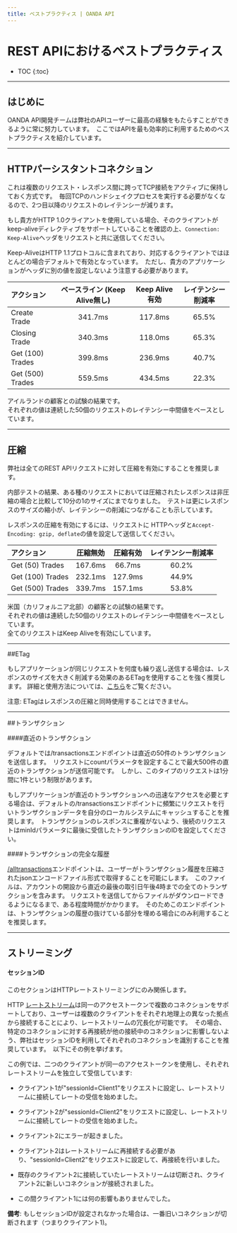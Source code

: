```yaml
---
title: ベストプラクティス | OANDA API
---
```



# REST APIにおけるベストプラクティス


* TOC
{:toc}

----------------------------

## はじめに

OANDA API開発チームは弊社のAPIユーザーに最高の経験をもたらすことができるように常に努力しています。　ここではAPIを最も効率的に利用するためのベストプラクティスを紹介しています。

----------------------------

## HTTPパーシスタントコネクション

これは複数のリクエスト・レスポンス間に跨ってTCP接続をアクティブに保持しておく方式です。　毎回TCPのハンドシェイクプロセスを実行する必要がなくなるので、2つ目以降のリクエストのレイテンシーが減ります。

もし貴方がHTTP 1.0クライアントを使用している場合、そのクライアントがkeep-aliveディレクティブをサポートしていることを確認の上、`Connection: Keep-Alive`ヘッダをリクエストと共に送信してください。

Keep-AliveはHTTP 1.1プロトコルに含まれており、対応するクライアントではほとんどの場合デフォルトで有効となっています。　ただし、貴方のアプリケーションがヘッダに別の値を設定しないよう注意する必要があります。


|アクション | ベースライン (Keep Alive無し) | Keep Alive 有効 | レイテンシー削減率 |
|:---|:---:|:---:|:---:|
|Create Trade|341.7ms|117.8ms|65.5%|
|Closing Trade|340.3ms|118.0ms|65.3%|
|Get (100) Trades|399.8ms|236.9ms|40.7%|
|Get (500) Trades|559.5ms|434.5ms|22.3%|

<p class="best-practice-footnote">アイルランドの顧客との試験の結果です。<br/>
それぞれの値は連続した50個のリクエストのレイテンシー中間値をベースとしています。</p>

----------------------------

## 圧縮

弊社は全てのREST APIリクエストに対して圧縮を有効にすることを推奨します。

内部テストの結果、ある種のリクエストにおいては圧縮されたレスポンスは非圧縮の場合と比較して10分の1のサイズにまでなりました。　テストは更にレスポンスのサイズの縮小が、レイテンシーの削減につながることも示しています。

レスポンスの圧縮を有効にするには、リクエストに HTTPヘッダと`Accept-Encoding: gzip, deflate`の値を設定して送信してください。


|アクション|圧縮無効|圧縮有効|レイテンシー削減率|
|:---|:---:|:---:|:---:|
|Get (50) Trades|167.6ms|66.7ms|60.2%|
|Get (100) Trades|232.1ms|127.9ms|44.9%|
|Get (500) Trades|339.7ms|157.1ms|53.8%|

<p class="best-practice-footnote">米国（カリフォルニア北部）の顧客との試験の結果です。<br/> 
それぞれの値は連続した50個のリクエストのレイテンシー中間値をベースとしています。<br/>
全てのリクエストはKeep Aliveを有効にしています。</p>

----------------------------

##ETag

もしアプリケーションが同じリクエストを何度も繰り返し送信する場合は、レスポンスのサイズを大きく削減する効果のあるETagを使用することを強く推奨します。 詳細と使用方法については、[こちら](/docs/jp/v1/guide/#etag)をご覧ください。

注意: ETagはレスポンスの圧縮と同時使用することはできません。

----------------------------

##トランザクション

####直近のトランザクション 

デフォルトでは/transactionsエンドポイントは直近の50件のトランザクションを送信します。　リクエストにcountパラメータを設定することで最大500件の直近のトランザクションが送信可能です。　しかし、このタイプのリクエストは1分間に1件という制限があります。

もしアプリケーションが直近のトランザクションへの迅速なアクセスを必要とする場合は、デフォルトの/transactionsエンドポイントに頻繁にリクエストを行いトランザクションデータを自分のローカルシステムにキャッシュすることを推奨します。　トランザクションのレスポンスに重複がないよう、後続のリクエストはminIdパラメータに最後に受信したトランザクションのIDを設定してください。

####トランザクションの完全な履歴

[/alltransactions](/docs/jp/v1/transactions/#get-full-account-history)エンドポイントは、ユーザーがトランザクション履歴を圧縮されたjsonエンコードファイル形式で取得することを可能にします。　このファイルは、アカウントの開設から直近の最後の取引日午後4時までの全てのトランザクションを含みます。 リクエストを送信してからファイルがダウンロードできるようになるまで、ある程度時間がかかります。　そのためこのエンドポイントは、トランザクションの履歴の抜けている部分を埋める場合にのみ利用することを推奨します。

----------------------------

## ストリーミング

#### セッションID

このセクションはHTTPレートストリーミングにのみ関係します。

HTTP [レートストリーム](/docs/jp/v1/stream/#rates-streaming)は同一のアクセストークンで複数のコネクションをサポートしており、ユーザーは複数のクライアントをそれぞれ地理上の異なった拠点から接続することにより、レートストリームの冗長化が可能です。　その場合、特定のコネクションに対する再接続が他の接続中のコネクションに影響しないよう、弊社はセッションIDを利用してそれぞれのコネクションを識別することを推奨しています。　以下にその例を挙げます。

この例では、二つのクライアントが同一のアクセストークンを使用し、それぞれレートストリームを独立して受信しています:

* クライアント1が"sessionId=Client1"をリクエストに設定し、レートストリームに接続してレートの受信を始めました。

* クライアント2が"sessionId=Client2"をリクエストに設定し、レートストリームに接続してレートの受信を始めました。

* クライアント2にエラーが起きました。

* クライアント2はレートストリームに再接続する必要があり、"sessionId=Client2"をリクエストに設定して、再接続を行いました。

* 既存のクライアント2に接続していたレートストリームは切断され、クライアント2に新しいコネクションが接続されました。

* この間クライアント1には何の影響もありませんでした。

__備考__: もしセッションIDが設定されなかった場合は、一番旧いコネクションが切断されます（つまりクライアント1)。
